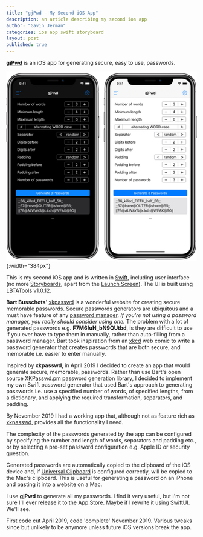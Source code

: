```yaml
---
title: "gjPwd - My Second iOS App"
description: an article describing my second ios app
author: "Gavin Jerman"
categories: ios app swift storyboard
layout: post
published: true
---
```


[**gjPwd**](/gjPwd) is an iOS app for generating secure, easy to use, passwords.  

![gjPwd screenshots](/images/2021-08-17-gjpwd-ios-app-1.png){:width="384px"}


This is my second iOS app and is written in [Swift](https://swift.org), including user interface (no more [Storyboards](https://developer.apple.com/xcode/interface-builder/), apart from the [Launch Screen](https://developer.apple.com/design/human-interface-guidelines/ios/visual-design/launch-screen/)). The UI is built using [LBTATools](https://github.com/bhlvoong/LBTATools) v1.0.12.

**Bart Busschots**' [xkpasswd](https://xkpasswd.net) is a wonderful website for creating secure memorable passwords. Secure passwords generators are ubiquitous and a must have feature of any [password manager](https://en.wikipedia.org/wiki/Password_manager). _If you're not using a password manager, you really should consider using one._ The problem with a lot of generated passwords e.g. **F7M6!uH_bN9QUtbd**, is they are difficult to use if you ever have to type them in manually, rather than auto-filling from a password manager. Bart took inspiration from an [xkcd](https://xkcd.com/936/) web comic to write a password generator that creates passwords that are both secure, and memorable i.e. easier to enter manually.

Inspired by **xkpasswd**, in April 2019 I decided to create an app that would generate secure, memorable, passwords. Rather than use Bart's open source [XKPasswd.pm](https://www.bartbusschots.ie/s/publications/software/xkpasswd/) password generation library, I decided to implement my own Swift password generator that used Bart's approach to generating passwords i.e. use a specified number of words, of specified lengths, from a dictionary, and applying the required transformation, separators, and padding.

By November 2019 I had a working app that, although not as feature rich as [xkpasswd](https://xkpasswd.net), provides all the functionality I need.

The complexity of the passwords generated by the app can be configured by specifying the number and length of words, separators and padding etc., or by selecting a pre-set password configuration e.g. Apple ID or security question.

Generated passwords are automatically copied to the clipboard of the iOS device and, if [Universal Clipboard](https://support.apple.com/en-gb/guide/mac-help/mchl70368996/mac) is configured correctly, will be copied to the Mac's clipboard. This is useful for generating a password on an iPhone and pasting it into a website on a Mac.

I use **gjPwd** to generate all my passwords. I find it very useful, but I'm not sure I'll ever release it to the [App Store](https://www.apple.com/uk/app-store/). Maybe if I rewrite it using [SwiftUI](https://developer.apple.com/xcode/swiftui/). We'll see.

First code cut April 2019, code 'complete' November 2019. Various tweaks since but unlikely to be anymore unless future iOS versions break the app.
